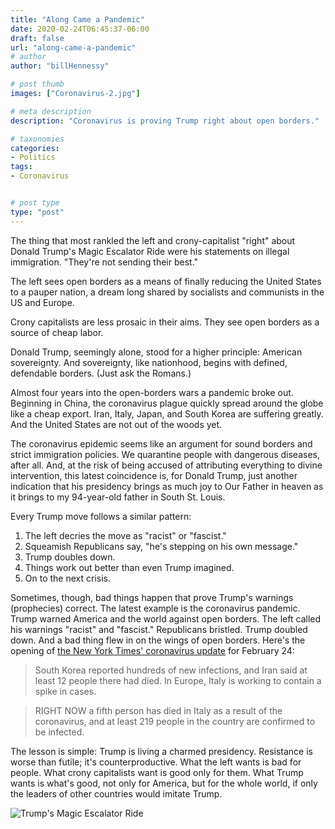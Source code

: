 ```yaml
---
title: "Along Came a Pandemic"
date: 2020-02-24T06:45:37-06:00
draft: false
url: "along-came-a-pandemic"
# author
author: "billHennessy"

# post thumb
images: ["Coronavirus-2.jpg"]

# meta description
description: "Coronavirus is proving Trump right about open borders."

# taxonomies
categories: 
- Politics
tags:
- Coronavirus


# post type
type: "post"
---
```


The thing that most rankled the left and crony-capitalist "right" about Donald Trump's Magic Escalator Ride were his statements on illegal immigration. "They're not sending their best." 

The left sees open borders as a means of finally reducing the United States to a pauper nation, a dream long shared by socialists and communists in the US and Europe. 

Crony capitalists are less prosaic in their aims. They see open borders as a source of cheap labor.

Donald Trump, seemingly alone, stood for a higher principle: American sovereignty. And sovereignty, like nationhood, begins with defined, defendable borders. (Just ask the Romans.)

Almost four years into the open-borders wars a pandemic broke out. Beginning in China, the coronavirus plague quickly spread around the globe like a cheap export. Iran, Italy, Japan, and South Korea are suffering greatly. And the United States are not out of the woods yet. 

The coronavirus epidemic seems like an argument for sound borders and strict immigration policies. We quarantine people with dangerous diseases, after all. And, at the risk of being accused of attributing everything to divine intervention, this latest coincidence is, for Donald Trump, just another indication that his presidency brings as much joy to Our Father in heaven as it brings to my 94-year-old father in South St. Louis. 

Every Trump move follows a similar pattern:

1. The left decries the move as "racist" or "fascist."
2. Squeamish Republicans say, "he's stepping on his own message."
3. Trump doubles down.
4. Things work out better than even Trump imagined.
5. On to the next crisis.

Sometimes, though, bad things happen that prove Trump's warnings (prophecies) correct. The latest example is the coronavirus pandemic. Trump warned America and the world against open borders. The left called his warnings "racist" and "fascist." Republicans bristled. Trump doubled down. And a bad thing flew in on the wings of open borders. Here's the opening of [the New York Times' coronavirus update](https://www.nytimes.com/2020/02/24/world/asia/china-coronavirus.html) for February 24:

> South Korea reported hundreds of new infections, and Iran said at least 12 people there had died. In Europe, Italy is working to contain a spike in cases.

> RIGHT NOW a fifth person has died in Italy as a result of the coronavirus, and at least 219 people in the country are confirmed to be infected.

The lesson is simple: Trump is living a charmed presidency. Resistance is worse than futile; it's counterproductive. What the left wants is bad for people. What crony capitalists want is good only for them. What Trump wants is what's good, not only for America, but for the whole world, if only the leaders of other countries would imitate Trump. 

![Trump's Magic Escalator Ride](/images/trump-escalator.jpg)
	


